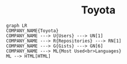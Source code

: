 <h1 align="center">Toyota</h1>

```mermaid
graph LR
COMPANY_NAME{Toyota}
COMPANY_NAME ---> U{Users} ---> UN[1]
COMPANY_NAME ---> R{Repositories} ---> RN[1]
COMPANY_NAME ---> G{Gists} ---> GN[6]
COMPANY_NAME ---> ML{Most Used<br>Languages}
ML --> HTML[HTML]
```

